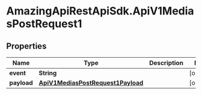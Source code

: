 # AmazingApiRestApiSdk.ApiV1MediasPostRequest1

## Properties

Name | Type | Description | Notes
------------ | ------------- | ------------- | -------------
**event** | **String** |  | [optional] 
**payload** | [**ApiV1MediasPostRequest1Payload**](ApiV1MediasPostRequest1Payload.md) |  | [optional] 


